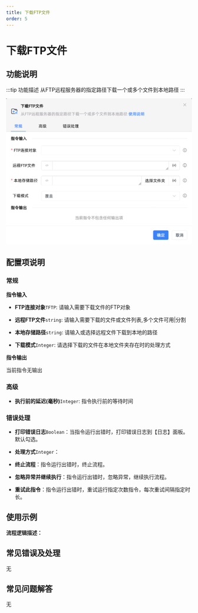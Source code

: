 ```yaml
---
title: 下载FTP文件
order: 5
---
```


# 下载FTP文件

## 功能说明

:::tip 功能描述
从FTP远程服务器的指定路径下载一个或多个文件到本地路径
:::

![下载FTP文件](../../../assets/下载FTP文件_command.png)

## 配置项说明

### 常规

**指令输入**

- **FTP连接对象**`TFTP`: 请输入需要下载文件的FTP对象

- **远程FTP文件**`string`: 请输入需要下载的文件或文件列表,多个文件可用|分割

- **本地存储路径**`string`: 请输入或选择远程文件下载到本地的路径

- **下载模式**`Integer`: 请选择下载的文件在本地文件夹存在时的处理方式


**指令输出**

当前指令无输出

### 高级

- **执行前的延迟(毫秒)**`Integer`: 指令执行前的等待时间

### 错误处理

- **打印错误日志**`Boolean`：当指令运行出错时，打印错误日志到【日志】面板。默认勾选。

- **处理方式**`Integer`：

 - **终止流程**：指令运行出错时，终止流程。

 - **忽略异常并继续执行**：指令运行出错时，忽略异常，继续执行流程。

 - **重试此指令**：指令运行出错时，重试运行指定次数指令，每次重试间隔指定时长。

## 使用示例

**流程逻辑描述：** 

## 常见错误及处理

无

## 常见问题解答

无

